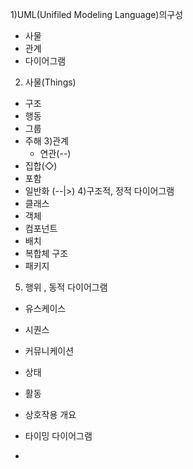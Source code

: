 1)UML(Unifiled Modeling Language)의구성
- 사물
- 관계
- 다이어그램
2) 사물(Things)
 - 구조
 - 행동
 - 그룹
 - 주해
 3)관계
   - 연관(--)
 - 집합(◇)
 - 포함
 - 일반화 (--|>)
 4)구조적, 정적 다이어그램
 - 클래스 
 - 객체
 - 컴포넌트
 - 배치
 - 복합체 구조
 - 패키지
 5) 행위 , 동적 다이어그램
 - 유스케이스
 - 시퀀스
 - 커뮤니케이션
 - 상태 
 - 활동
 - 상호작용 개요
 - 타이밍 다이어그램
	
-